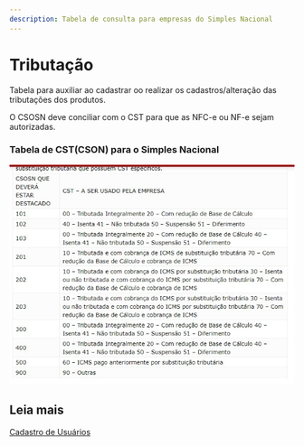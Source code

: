 ```yaml
---
description: Tabela de consulta para empresas do Simples Nacional
---
```


# Tributação

Tabela para auxiliar ao cadastrar oo realizar os cadastros/alteração das tributações dos produtos.

O CSOSN deve conciliar com o CST para que as NFC-e ou NF-e sejam autorizadas.

### Tabela de CST(CSON) para o Simples Nacional

![](../../../.gitbook/assets/tabelafiscal.jpeg)

## Leia mais

&#x20;[Cadastro de Usuários](../modulos-gerais/cadastro-de-usuarios.md)
